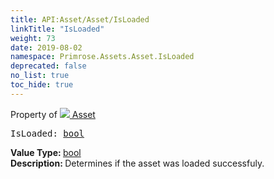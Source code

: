 ```yaml
---
title: API:Asset/Asset/IsLoaded
linkTitle: "IsLoaded"
weight: 73
date: 2019-08-02
namespace: Primrose.Assets.Asset.IsLoaded
deprecated: false
no_list: true
toc_hide: true
---
```

Property of <a href="/docs/api-reference/Class/Asset"><img src="/icons/silk/default.png"/>&nbsp;Asset</a>
<pre class="method-declaration">
IsLoaded: <a class="type" href="/docs/api-reference/System/Primitives#boolean">bool</a></pre>
<b>Value Type: </b>
<a class="type" href="/docs/api-reference/System/Primitives#boolean">bool</a>
<br/>
<b>Description: </b>
Determines if the asset was loaded successfuly.

